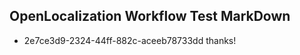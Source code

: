 ## OpenLocalization Workflow Test MarkDown
* 2e7ce3d9-2324-44ff-882c-aceeb78733dd thanks!

<!--HONumber=Aug16_HO5-->


